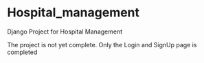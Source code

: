 # Hospital_management
Django Project for Hospital Management

The project is not yet complete.
Only the Login and SignUp page is completed
